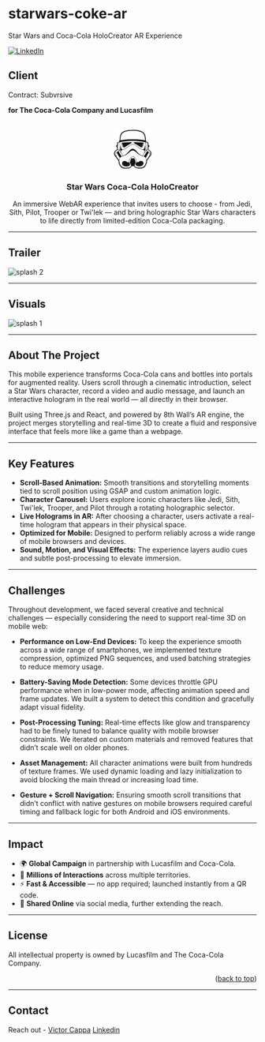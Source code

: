 # starwars-coke-ar

Star Wars and Coca-Cola HoloCreator AR Experience

<div id="top"></div>

[![LinkedIn][linkedin-shield]][linkedin-url]

<h2>Client</h2>
<p>Contract: Subvrsive</p>
<p><b>for The Coca-Cola Company and Lucasfilm</b></p>

<br />
<div align="center">
  <a href="https://github.com/victorcappa/starwars-coke-ar">
    <img src="logo.png" alt="Logo" width="80" height="80">
  </a>

<h3 align="center">Star Wars Coca-Cola HoloCreator</h3>

  <p align="center">
An immersive WebAR experience that invites users to choose - from Jedi, Sith, Pilot, Trooper or Twi'lek  — and bring holographic Star Wars characters to life directly from limited-edition Coca-Cola packaging.
  </p>
</div>

---

## Trailer

![splash 2](https://github.com/user-attachments/assets/48eb3eb3-af45-4617-a27a-c2ecbcb78ae3)

---

## Visuals

![splash 1](https://github.com/user-attachments/assets/a1eb4dcc-196a-4792-af22-5b322bd825d7)

---

## About The Project

This mobile experience transforms Coca-Cola cans and bottles into portals for augmented reality. Users scroll through a cinematic introduction, select a Star Wars character, record a video and audio message, and launch an interactive hologram in the real world — all directly in their browser.

Built using Three.js and React, and powered by 8th Wall’s AR engine, the project merges storytelling and real-time 3D to create a fluid and responsive interface that feels more like a game than a webpage.

---

## Key Features

* **Scroll-Based Animation:** Smooth transitions and storytelling moments tied to scroll position using GSAP and custom animation logic.
* **Character Carousel:** Users explore iconic characters like Jedi, Sith, Twi'lek, Trooper, and Pilot through a rotating holographic selector.
* **Live Holograms in AR:** After choosing a character, users activate a real-time hologram that appears in their physical space.
* **Optimized for Mobile:** Designed to perform reliably across a wide range of mobile browsers and devices.
* **Sound, Motion, and Visual Effects:** The experience layers audio cues and subtle post-processing to elevate immersion.

---

## Challenges

Throughout development, we faced several creative and technical challenges — especially considering the need to support real-time 3D on mobile web:

* **Performance on Low-End Devices:** To keep the experience smooth across a wide range of smartphones, we implemented texture compression, optimized PNG sequences, and used batching strategies to reduce memory usage.

* **Battery-Saving Mode Detection:** Some devices throttle GPU performance when in low-power mode, affecting animation speed and frame updates. We built a system to detect this condition and gracefully adapt visual fidelity.

* **Post-Processing Tuning:** Real-time effects like glow and transparency had to be finely tuned to balance quality with mobile browser constraints. We iterated on custom materials and removed features that didn’t scale well on older phones.

* **Asset Management:** All character animations were built from hundreds of texture frames. We used dynamic loading and lazy initialization to avoid blocking the main thread or increasing load time.

* **Gesture + Scroll Navigation:** Ensuring smooth scroll transitions that didn’t conflict with native gestures on mobile browsers required careful timing and fallback logic for both Android and iOS environments.

---

## Impact

* 🌍 **Global Campaign** in partnership with Lucasfilm and Coca-Cola.
* 📱 **Millions of Interactions** across multiple territories.
* ⚡ **Fast & Accessible** — no app required; launched instantly from a QR code.
* 🎥 **Shared Online** via social media, further extending the reach.

---

## License

All intellectual property is owned by Lucasfilm and The Coca-Cola Company.

<p align="right">(<a href="#top">back to top</a>)</p>

---

## Contact

Reach out - <a href="mailto:cappacurta@gmail.com">Victor Cappa</a> <a href="https://www.linkedin.com/in/victor-cappa-50839788/">Linkedin</a>

[linkedin-shield]: https://img.shields.io/badge/-LinkedIn-black.svg?style=for-the-badge&logo=linkedin&colorB=555
[linkedin-url]: https://www.linkedin.com/in/victor-cappa-50839788/

